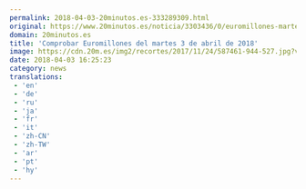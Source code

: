 ```yaml
---
permalink: 2018-04-03-20minutos.es-333289309.html
original: https://www.20minutos.es/noticia/3303436/0/euromillones-martes-3-abril-2018/
domain: 20minutos.es
title: 'Comprobar Euromillones del martes 3 de abril de 2018'
image: https://cdn.20m.es/img2/recortes/2017/11/24/587461-944-527.jpg?v=20171124114600
date: 2018-04-03 16:25:23
category: news
translations: 
 - 'en'
 - 'de'
 - 'ru'
 - 'ja'
 - 'fr'
 - 'it'
 - 'zh-CN'
 - 'zh-TW'
 - 'ar'
 - 'pt'
 - 'hy'
---
```


